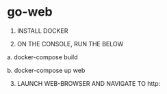 # go-web

1. INSTALL DOCKER

2. ON THE CONSOLE, RUN THE BELOW

  a. docker-compose build

  b. docker-compose up web


3. LAUNCH WEB-BROWSER AND NAVIGATE TO http:
